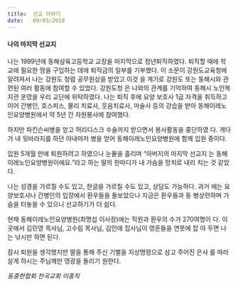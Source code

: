 ```yaml
---
title:  선교 이야기
date:   09/03/2018
---
```


#### 나의 마지막 선교지

나는 1999년에 동해삼육고등학교 교장을 마지막으로 정년퇴직하였다. 퇴직할 
때에 학교에 필요한 땅을 구입하는 데에 퇴직금의 일부를 기부했다.
이 소문이 강원도교육청에 알려져서 나는 강원도 청렴 공무원상을 받았고 이것
을 계기로 강원도 또는 동해시와 관련된 여러 활동에 참여할 수 있었다. 강원도청
은 나와의 관계를 기억하여 동해시 노인복지관 운영을 우리 교단에 위탁하였다.
나는 퇴직 후에 요양 보호사 1급 자격을 취득하고 이어 간병인, 호스피스, 물리
치료사, 웃음치료사, 마술사 등의 강습을 받아 동해이레노인요양병원에서 약 5년
간 자원봉사에 참여했다.

하지만 파킨슨씨병을 얻고 허리디스크 수술까지 받으면서 봉사활동을 중단하였
다. 게다가 내 뒷바라지를 하던 아내마저 병을 얻어 동해이레노인요양병원에 함께 
입원 중이다.

입원 5개월 만에 퇴원하려고 하였으나 눈물을 흘리며 “아버지의 마지막 선교지
는 동해이레노인요양병원이에요.”라고 하는 딸의 한마디가 내 가슴을 망치로 내리
치는 것 같았다.

나는 성경을 가르칠 수도 있고, 한글을 가르칠 수도 있고, 상담도 가능하다. 과거
에는 요양보호사나 간병인의 입장에서 환우들을 돌보았으나 지금은 환우들과 동
병상련하며 가슴을 터놓을 수 있으니 선교하기가 더 쉽다.

현재 동해이레노인요양병원(최명섭 이사장)에는 직원과 환우의 수가 270여명이
다. 이곳에서 김민영 목사님, 고수림 목사님, 김인애 집사님이 영혼들을 연못에 잡
아 두면 나는 낚시만 하면 된다.

잠시 퇴원을 생각했지만 딸을 통해 주신 기별을 지상명령으로 삼고 주어진 은사
를 따라 살게 하시는 주님께만 영광을 돌리기 원한다.

_동중한합회 천곡교회 이종직_